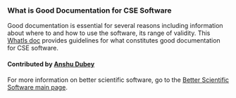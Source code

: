 
### What is Good Documentation for CSE Software

Good documentation is essential for several reasons including information about where to and how to use the software, its range of validity.  This [WhatIs doc](https://ideas-productivity.org/wordpress/wp-content/uploads/2016/04/IDEAS-DocumentationWhatIsGoodDocumentation-V0.1.pdf "What is Good Documentation?") provides guidelines for what constitutes good documentation for CSE software.

#### Contributed by [Anshu Dubey](http://www.mcs.anl.gov/person/anshu-dubey/ "Anshu Dubey Homepage")

For more information on better scientific software, go to the [Better Scientific Software main page](http://betterscientificsoftware.info).

<!--- 
Categories: collaboration
Topics: documentation
Tags: [optional: add specific terms here that are unique to your content]
Level: 0
Prerequisites: none
Aggregate: none
--->
